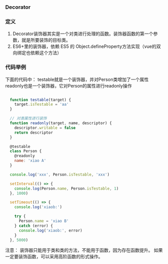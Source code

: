 ### Decorator

### 定义
1. Decorator装饰器其实是一个对类进行处理的函数。装饰器函数的第一个参数，就是所要装饰的目标类。
2. ES6+里的装饰器，依赖 ES5 的 Object.defineProperty方法实现（vue的双向绑定也依赖这个方法）

### 代码举例

下面的代码中：
testable就是一个装饰器，并对Person类增加了一个属性
readonly也是一个装饰器，它对Person的属性进行readonly操作
```js

  function testable(target) {
    target.isTestable = 'aa'
  }

  // 对类属性进行装饰
  function readonly(target, name, descriptor) {
    descriptor.writable = false
    return descriptor
  }

  @testable
  class Person {
    @readonly
    name: 'xiao A'
  }

  console.log('xxx', Person.isTestable, 'xxx')

  setInterval(() => {
    console.log(Person.name, Person.isTestable, 1)
  }, 1000)

  setTimeout(() => {
    console.log('xiaob:')

    try {
      Person.name = 'xiao B'
    } catch (error) {
      console.log('xiaob:', error)
    }
  }, 5000)

```

注意：
装饰器只能用于类和类的方法，不能用于函数，因为存在函数提升。
如果一定要装饰函数，可以采用高阶函数的形式操作。